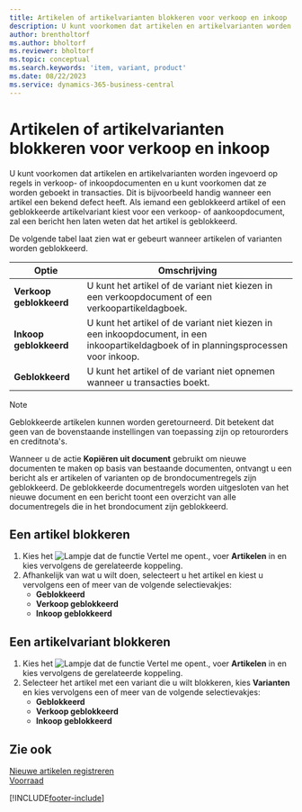 ```yaml
---
title: Artikelen of artikelvarianten blokkeren voor verkoop en inkoop
description: U kunt voorkomen dat artikelen en artikelvarianten worden ingevoerd op regels in verkoop- of inkoopdocumenten en u kunt voorkomen dat ze worden geboekt in een transactie.
author: brentholtorf
ms.author: bholtorf
ms.reviewer: bholtorf
ms.topic: conceptual
ms.search.keywords: 'item, variant, product'
ms.date: 08/22/2023
ms.service: dynamics-365-business-central
---
```

# <a name="block-items-or-item-variants-from-sales-or-purchasing"></a>Artikelen of artikelvarianten blokkeren voor verkoop en inkoop

U kunt voorkomen dat artikelen en artikelvarianten worden ingevoerd op regels in verkoop- of inkoopdocumenten en u kunt voorkomen dat ze worden geboekt in transacties. Dit is bijvoorbeeld handig wanneer een artikel een bekend defect heeft. Als iemand een geblokkeerd artikel of een geblokkeerde artikelvariant kiest voor een verkoop- of aankoopdocument, zal een bericht hen laten weten dat het artikel is geblokkeerd.

De volgende tabel laat zien wat er gebeurt wanneer artikelen of varianten worden geblokkeerd.  

|Optie|Omschrijving|  
|--------------------|------------|  
|**Verkoop geblokkeerd**|U kunt het artikel of de variant niet kiezen in een verkoopdocument of een verkoopartikeldagboek.|  
|**Inkoop geblokkeerd**|U kunt het artikel of de variant niet kiezen in een inkoopdocument, in een inkoopartikeldagboek of in planningsprocessen voor inkoop.|  
|**Geblokkeerd**|U kunt het artikel of de variant niet opnemen wanneer u transacties boekt.|  

> [!NOTE]
> Geblokkeerde artikelen kunnen worden geretourneerd. Dit betekent dat geen van de bovenstaande instellingen van toepassing zijn op retourorders en creditnota's.

Wanneer u de actie **Kopiëren uit document** gebruikt om nieuwe documenten te maken op basis van bestaande documenten, ontvangt u een bericht als er artikelen of varianten op de brondocumentregels zijn geblokkeerd. De geblokkeerde documentregels worden uitgesloten van het nieuwe document en een bericht toont een overzicht van alle documentregels die in het brondocument zijn geblokkeerd.

## <a name="to-block-an-item"></a>Een artikel blokkeren

1. Kies het ![Lampje dat de functie Vertel me opent.](media/ui-search/search_small.png "Vertel me wat u wilt doen"), voer **Artikelen** in en kies vervolgens de gerelateerde koppeling.  
2. Afhankelijk van wat u wilt doen, selecteert u het artikel en kiest u vervolgens een of meer van de volgende selectievakjes:
    * **Geblokkeerd**
    * **Verkoop geblokkeerd**
    * **Inkoop geblokkeerd**  

## <a name="to-block-an-item-variant"></a>Een artikelvariant blokkeren

1. Kies het ![Lampje dat de functie Vertel me opent.](media/ui-search/search_small.png "Vertel me wat u wilt doen"), voer **Artikelen** in en kies vervolgens de gerelateerde koppeling.  
2. Selecteer het artikel met een variant die u wilt blokkeren, kies **Varianten** en kies vervolgens een of meer van de volgende selectievakjes:  
    * **Geblokkeerd**
    * **Verkoop geblokkeerd**
    * **Inkoop geblokkeerd**

## <a name="see-also"></a>Zie ook

[Nieuwe artikelen registreren](inventory-how-register-new-items.md)  
[Voorraad](inventory-manage-inventory.md)  

[!INCLUDE[footer-include](includes/footer-banner.md)]

